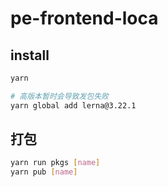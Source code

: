 # pe-frontend-loca

## install
```bash
yarn

# 高版本暂时会导致发包失败
yarn global add lerna@3.22.1
```

## 打包
```bash
yarn run pkgs [name]
yarn pub [name]
```
